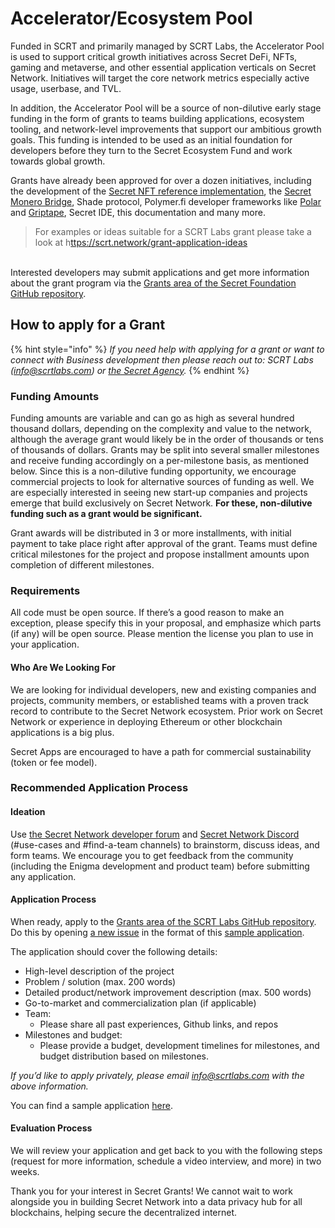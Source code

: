 # Accelerator/Ecosystem Pool

Funded in SCRT and primarily managed by SCRT Labs, the Accelerator Pool is used to support critical growth initiatives across Secret DeFi, NFTs, gaming and metaverse, and other essential application verticals on Secret Network. Initiatives will target the core network metrics especially active usage, userbase, and TVL.

In addition, the Accelerator Pool will be a source of non-dilutive early stage funding in the form of grants to teams building applications, ecosystem tooling, and network-level improvements that support our ambitious growth goals. This funding is intended to be used as an initial foundation for developers before they turn to the Secret Ecosystem Fund and work towards global growth.

Grants have already been approved for over a dozen initiatives, including the development of the [Secret NFT reference implementation](https://github.com/SecretFoundation/Grants/issues/2), the [Secret Monero Bridge](https://github.com/SecretFoundation/Grants/issues/3), Shade protocol, Polymer.fi developer frameworks like [Polar](https://github.com/SecretFoundation/Grants/issues/15) and [Griptape](https://github.com/SecretFoundation/Grants/issues/19), Secret IDE, this documentation and many more.

> For examples or ideas suitable for a SCRT Labs grant please take a look at h[ttps://scrt.network/grant-application-ideas](https://scrt.network/grant-application-ideas)

\
Interested developers may submit applications and get more information about the grant program via the [Grants area of the Secret Foundation GitHub repository](https://github.com/SecretFoundation/Grants/blob/main/README.md).

## How to apply for a Grant

{% hint style="info" %}
_If you need help with applying for a grant or want to connect with Business development then please reach out to: SCRT Labs (_[_info@scrtlabs.com_](mailto:info@scrtlabs.com)_) or_ [_the Secret Agency_](../contributors-and-entities/secret-agency.md)_._
{% endhint %}

### Funding Amounts

Funding amounts are variable and can go as high as several hundred thousand dollars, depending on the complexity and value to the network, although the average grant would likely be in the order of thousands or tens of thousands of dollars. Grants may be split into several smaller milestones and receive funding accordingly on a per-milestone basis, as mentioned below. Since this is a non-dilutive funding opportunity, we encourage commercial projects to look for alternative sources of funding as well. We are especially interested in seeing new start-up companies and projects emerge that build exclusively on Secret Network. **For these, non-dilutive funding such as a grant would be significant.**

Grant awards will be distributed in 3 or more installments, with initial payment to take place right after approval of the grant. Teams must define critical milestones for the project and propose installment amounts upon completion of different milestones.

### Requirements

All code must be open source. If there’s a good reason to make an exception, please specify this in your proposal, and emphasize which parts (if any) will be open source. Please mention the license you plan to use in your application.

#### Who Are We Looking For

We are looking for individual developers, new and existing companies and projects, community members, or established teams with a proven track record to contribute to the Secret Network ecosystem. Prior work on Secret Network or experience in deploying Ethereum or other blockchain applications is a big plus.

Secret Apps are encouraged to have a path for commercial sustainability (token or fee model).

### Recommended Application Process

#### Ideation

Use [the Secret Network developer forum](https://forum.scrt.network/c/secret-contracts/5) and [Secret Network Discord ](http://chat.scrt.network/)(#use-cases and #find-a-team channels) to brainstorm, discuss ideas, and form teams. We encourage you to get feedback from the community (including the Enigma development and product team) before submitting any application.

#### Application Process

When ready, apply to the [Grants area of the SCRT Labs GitHub repository](https://github.com/scrtlabs/Grants). Do this by opening [a new issue](https://github.com/scrtlabs/Grants/issues) in the format of this [sample application](https://github.com/scrtlabs/Grants/blob/main/Sample%20grant%20application).

The application should cover the following details:

* High-level description of the project
* Problem / solution (max. 200 words)
* Detailed product/network improvement description (max. 500 words)
* Go-to-market and commercialization plan (if applicable)
* Team:
  * Please share all past experiences, Github links, and repos
* Milestones and budget:
  * Please provide a budget, development timelines for milestones, and budget distribution based on milestones.

_If you’d like to apply privately, please email_ [_info@scrtlabs.com_](mailto:info@scrtlabs.com) _with the above information._

You can find a sample application [here](https://github.com/scrtlabs/Grants/blob/main/Sample%20grant%20application).

#### Evaluation Process

We will review your application and get back to you with the following steps (request for more information, schedule a video interview, and more) in two weeks.

Thank you for your interest in Secret Grants! We cannot wait to work alongside you in building Secret Network into a data privacy hub for all blockchains, helping secure the decentralized internet.
